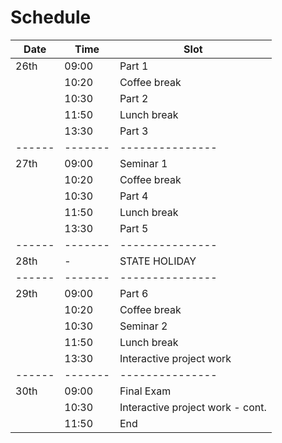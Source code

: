 # Schedule

| Date | Time  | Slot          |
|------|-------|---------------|
| 26th | 09:00 | Part 1        |
|      | 10:20 | Coffee break  |
|      | 10:30 | Part 2        |
|      | 11:50 | Lunch break   |
|      | 13:30 | Part 3     |
|------|-------|---------------|
| 27th | 09:00 | Seminar 1     |
|      | 10:20 | Coffee break  |
|      | 10:30 | Part 4        |
|      | 11:50 | Lunch break   |
|      | 13:30 | Part 5        |
|------|-------|---------------|
| 28th | -     | STATE HOLIDAY |
|------|-------|---------------|
| 29th | 09:00 | Part 6          |
|      | 10:20 | Coffee break  |
|      | 10:30 | Seminar 2 
|      | 11:50 | Lunch break   |
|      | 13:30 | Interactive project work |
|------|-------|---------------|
| 30th | 09:00 | Final Exam |
|      | 10:30 | Interactive project work - cont. |
|      | 11:50 | End    |
       
